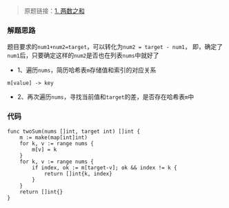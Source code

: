 > 原题链接：[1. 两数之和](https://leetcode-cn.com/problems/two-sum/)
### 解题思路
题目要求的``num1+num2=target``，可以转化为``num2 = target - num1``，
即，确定了``num1``后，只要确定这样的``num2``是否也在列表``nums``中就好了

* 1、遍历``nums``，简历哈希表``m``存储值和索引的对应关系
```
m[value] -> key
```
* 2、再次遍历``nums``，寻找当前值和``target``的差，是否存在哈希表``m``中

### 代码
```golang
func twoSum(nums []int, target int) []int {
	m := make(map[int]int)
	for k, v := range nums {
		m[v] = k
	}
	for k, v := range nums {
		if index, ok := m[target-v]; ok && index != k {
			return []int{k, index}
		}
	}
	return []int{}
}
```